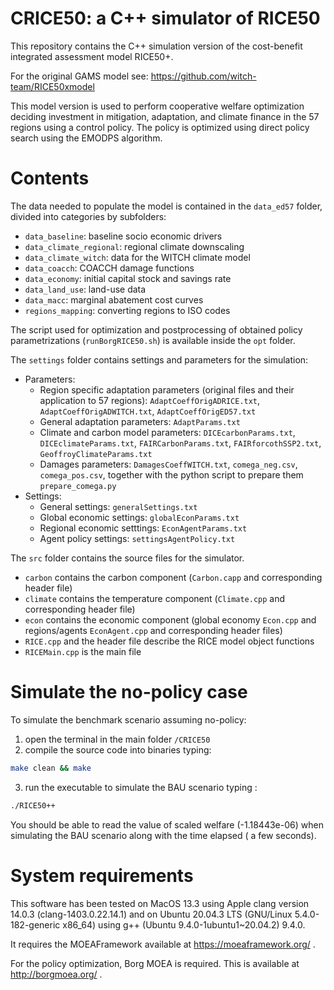 # CRICE50: a C++ simulator of RICE50

This repository contains the C++ simulation version of the cost-benefit integrated assessment model RICE50+.

For the original GAMS model see: https://github.com/witch-team/RICE50xmodel

This model version is used to perform cooperative welfare optimization deciding investment in mitigation, adaptation, and climate finance in the 57 regions using a control policy. The policy is optimized using direct policy search using the EMODPS algorithm.

# Contents

The data needed to populate the model is contained in the `data_ed57` folder, divided into categories by subfolders:
- `data_baseline`: baseline socio economic drivers
- `data_climate_regional`: regional climate downscaling
- `data_climate_witch`: data for the WITCH climate model
- `data_coacch`: COACCH damage functions
- `data_economy`: initial capital stock and savings rate
- `data_land_use`: land-use data
- `data_macc`: marginal abatement cost curves
- `regions_mapping`: converting regions to ISO codes

The script used for optimization and postprocessing of obtained policy parametrizations (`runBorgRICE50.sh`) is available inside the `opt` folder.


The `settings` folder contains settings and parameters for the simulation:
- Parameters:
	- Region specific adaptation parameters (original files and their application to 57 regions): `AdaptCoeffOrigADRICE.txt`, `AdaptCoeffOrigADWITCH.txt`, `AdaptCoeffOrigED57.txt`
	- General adaptation parameters: `AdaptParams.txt`
	- Climate and carbon model parameters: `DICEcarbonParams.txt`, `DICEclimateParams.txt`, `FAIRCarbonParams.txt`, `FAIRforcothSSP2.txt`, `GeoffroyClimateParams.txt`
	- Damages parameters: `DamagesCoeffWITCH.txt`, `comega_neg.csv`, 
		`comega_pos.csv`, together with the python script to prepare them `prepare_comega.py`
- Settings:
	- General settings: `generalSettings.txt`
	- Global economic settings: `globalEconParams.txt`
	- Regional economic setttings: `EconAgentParams.txt`
	- Agent policy settings: `settingsAgentPolicy.txt`


The `src` folder contains the source files for the simulator.
- `carbon` contains the carbon component (`Carbon.capp` and corresponding header file)
- `climate` contains the temperature component (`Climate.cpp` and corresponding header file)
- `econ` contains the economic component (global economy `Econ.cpp` and regions/agents `EconAgent.cpp` and corresponding header files)
- `RICE.cpp` and the header file describe the RICE model object functions
- `RICEMain.cpp` is the main file

# Simulate the no-policy case

To simulate the benchmark scenario assuming no-policy:
1) open the terminal in the main folder `/CRICE50`
2) compile the source code into binaries typing:
 ```bash
 make clean && make
 ```
3) run the executable to simulate the BAU scenario typing :
```bash
./RICE50++
```
You should be able to read the value of scaled welfare (-1.18443e-06) when simulating the BAU scenario along with the time elapsed ( a few seconds).

# System requirements 

This software has been tested on MacOS 13.3 using Apple clang version 14.0.3 (clang-1403.0.22.14.1) and on Ubuntu 20.04.3 LTS (GNU/Linux 5.4.0-182-generic x86_64) using g++ (Ubuntu 9.4.0-1ubuntu1~20.04.2) 9.4.0.

It requires the MOEAFramework available at https://moeaframework.org/ .

For the policy optimization, Borg MOEA is required. This is available at http://borgmoea.org/ .
